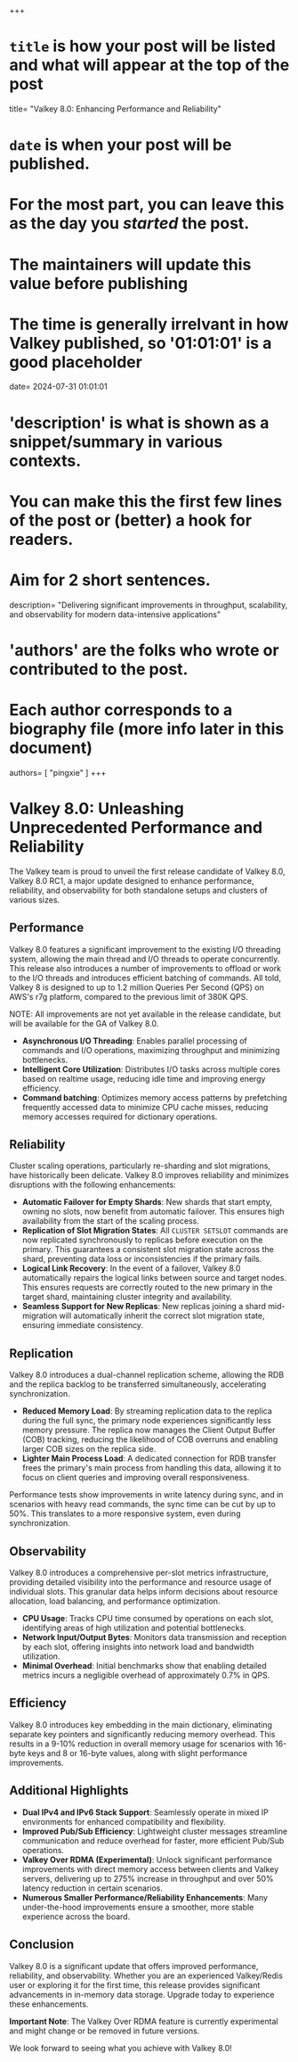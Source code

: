 +++
# `title` is how your post will be listed and what will appear at the top of the post
title= "Valkey 8.0: Enhancing Performance and Reliability"
# `date` is when your post will be published.
# For the most part, you can leave this as the day you _started_ the post.
# The maintainers will update this value before publishing
# The time is generally irrelvant in how Valkey published, so '01:01:01' is a good placeholder
date= 2024-07-31 01:01:01
# 'description' is what is shown as a snippet/summary in various contexts.
# You can make this the first few lines of the post or (better) a hook for readers.
# Aim for 2 short sentences.
description= "Delivering significant improvements in throughput, scalability, and observability for modern data-intensive applications"
# 'authors' are the folks who wrote or contributed to the post.
# Each author corresponds to a biography file (more info later in this document)
authors= [ "pingxie" ]
+++

# Valkey 8.0: Unleashing Unprecedented Performance and Reliability

The Valkey team is proud to unveil the first release candidate of Valkey 8.0,
Valkey 8.0 RC1, a major update designed to enhance performance, reliability,
and observability for both standalone setups and clusters of various sizes.

## Performance

Valkey 8.0 features a significant improvement to the existing I/O threading system, allowing the main thread and
I/O threads to operate concurrently. This release also introduces a number of improvements to offload or work to the I/O threads and introduces efficient batching of commands. All told, Valkey 8 is designed to up to 1.2 million Queries Per Second (QPS) on AWS's r7g
platform, compared to the previous limit of 380K QPS. 

NOTE: All improvements are not yet available in the release candidate, but will be available for the GA of Valkey 8.0.


- **Asynchronous I/O Threading**: Enables parallel processing of commands and
  I/O operations, maximizing throughput and minimizing bottlenecks.
- **Intelligent Core Utilization**: Distributes I/O tasks across multiple
  cores based on realtime usage, reducing idle time and improving energy efficiency.
- **Command batching**: Optimizes memory access patterns by
  prefetching frequently accessed data to minimize CPU cache misses, reducing
  memory accesses required for dictionary operations.

## Reliability

Cluster scaling operations, particularly re-sharding and slot migrations, have
historically been delicate. Valkey 8.0 improves reliability and minimizes
disruptions with the following enhancements:

- **Automatic Failover for Empty Shards**: New shards that start empty, owning
  no slots, now benefit from automatic failover. This ensures high availability
  from the start of the scaling process.
- **Replication of Slot Migration States**: All `CLUSTER SETSLOT` commands are
  now replicated synchronously to replicas before execution on the primary. This
  guarantees a consistent slot migration state across the shard, preventing data
  loss or inconsistencies if the primary fails.
- **Logical Link Recovery**: In the event of a failover, Valkey 8.0 automatically
  repairs the logical links between source and target nodes. This ensures requests
  are correctly routed to the new primary in the target shard, maintaining cluster
  integrity and availability.
- **Seamless Support for New Replicas**: New replicas joining a shard mid-migration
  will automatically inherit the correct slot migration state, ensuring immediate
  consistency.

## Replication

Valkey 8.0 introduces a dual-channel replication scheme, allowing the RDB and
the replica backlog to be transferred simultaneously, accelerating synchronization.

- **Reduced Memory Load**: By streaming replication data to the replica during
  the full sync, the primary node experiences significantly less memory pressure.
  The replica now manages the Client Output Buffer (COB) tracking, reducing the
  likelihood of COB overruns and enabling larger COB sizes on the replica side.
- **Lighter Main Process Load**: A dedicated connection for RDB transfer frees
  the primary's main process from handling this data, allowing it to focus on
  client queries and improving overall responsiveness.

Performance tests show improvements in write latency during sync, and in scenarios
with heavy read commands, the sync time can be cut by up to 50%. This translates
to a more responsive system, even during synchronization.

## Observability

Valkey 8.0 introduces a comprehensive per-slot metrics infrastructure, providing
detailed visibility into the performance and resource usage of individual slots.
This granular data helps inform decisions about resource allocation, load
balancing, and performance optimization.

- **CPU Usage**: Tracks CPU time consumed by operations on each slot, identifying
  areas of high utilization and potential bottlenecks.
- **Network Input/Output Bytes**: Monitors data transmission and reception by
  each slot, offering insights into network load and bandwidth utilization.
- **Minimal Overhead**: Initial benchmarks show that enabling detailed metrics
  incurs a negligible overhead of approximately 0.7% in QPS.

## Efficiency

Valkey 8.0 introduces key embedding in the main dictionary, eliminating separate
key pointers and significantly reducing memory overhead. This results in a 9-10%
reduction in overall memory usage for scenarios with 16-byte keys and 8 or 16-byte
values, along with slight performance improvements.

## Additional Highlights

- **Dual IPv4 and IPv6 Stack Support**: Seamlessly operate in mixed IP environments
  for enhanced compatibility and flexibility.
- **Improved Pub/Sub Efficiency**: Lightweight cluster messages streamline
  communication and reduce overhead for faster, more efficient Pub/Sub operations.
- **Valkey Over RDMA (Experimental)**: Unlock significant performance improvements
  with direct memory access between clients and Valkey servers, delivering up to
  275% increase in throughput and over 50% latency reduction in certain scenarios.
- **Numerous Smaller Performance/Reliability Enhancements**: Many under-the-hood
  improvements ensure a smoother, more stable experience across the board.

## Conclusion

Valkey 8.0 is a significant update that offers improved performance, reliability,
and observability. Whether you are an experienced Valkey/Redis user or exploring
it for the first time, this release provides significant advancements in in-memory
data storage. Upgrade today to experience these enhancements.

**Important Note**: The Valkey Over RDMA feature is currently experimental and
might change or be removed in future versions.

We look forward to seeing what you achieve with Valkey 8.0!

